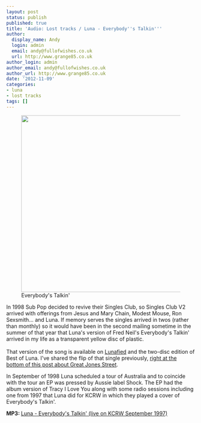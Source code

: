 ```yaml
---
layout: post
status: publish
published: true
title: 'Audio: Lost tracks / Luna - Everybody''s Talkin'''
author:
  display_name: Andy
  login: admin
  email: andy@fullofwishes.co.uk
  url: http://www.grange85.co.uk
author_login: admin
author_email: andy@fullofwishes.co.uk
author_url: http://www.grange85.co.uk
date: '2012-11-09'
categories:
- luna
- lost tracks
tags: []
---
```

<p><figure class="caption aligncenter" width="641"><img alt="" src="https://media.fullofwishes.co.uk/images/misc/everybodystalkin.jpg" title="Photograph of Women Working at a Bell System Telephone Switchboard" width="641" height="470" /><figcaption class="caption-text">Everybody's Talkin'</figcaption></figure>
In 1998 Sub Pop decided to revive their Singles Club, so Singles Club V2 arrived with offerings from Jesus and Mary Chain, Modest Mouse, Ron Sexsmith... and Luna. If memory serves the singles arrived in twos (rather than monthly) so it would have been in the second mailing sometime in the summer of that year that Luna's version of Fred Neil's Everybody's Talkin' arrived in my life as a transparent yellow disc of plastic.<br />
<a id="more"></a><a id="more-3454"></a><br />
That version of the song is available on <a href="http://www.amazon.com/gp/product/B00122K2NA/ref=as_li_ss_tl?ie=UTF8&camp=1789&creative=390957&creativeASIN=B00122K2NA&linkCode=as2&tag=aheadfullofwi-20">Lunafied</a> and the two-disc edition of Best of Luna. I've shared the flip of that single previously, <a href="/2011/10/07/audio-friday-recycling-luna-with-sterling-morrison-great-jones-street/">right at the bottom of this post about Great Jones Street</a>.</p>
<p>In September of 1998 Luna scheduled a tour of Australia and to coincide with the tour an EP was pressed by Aussie label Shock. The EP had the album version of Tracy I Love You along with some radio sessions including one from 1997 that Luna did for KCRW in which they played a cover of Everybody's Talkin'.</p>
<p><strong>MP3: </strong><a href="https://www.box.com/s/e5anqnytjwv3pikwq6wo">Luna - Everybody's Talkin' (live on KCRW September 1997)</a> </p>
<p><iframe class="aligncenter" width="640" height="480" https://www.youtube.com/embed/2-LLFaAbnxQ" frameborder="0" allowfullscreen></iframe></p>
<p><iframe class="aligncenter" width="640" height="480" https://www.youtube.com/embed/eB8I5Ib4eeI" frameborder="0" allowfullscreen></iframe></p>
